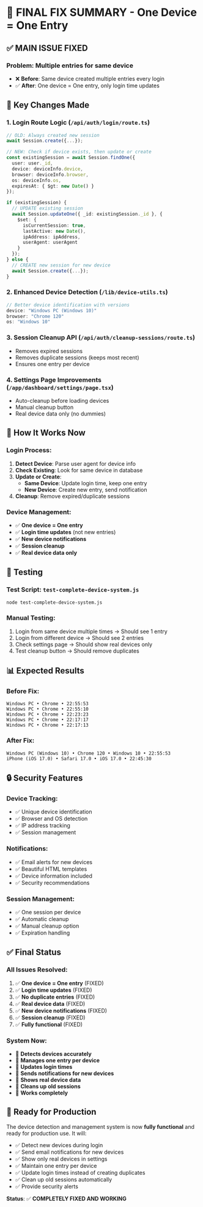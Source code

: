 # 🎯 FINAL FIX SUMMARY - One Device = One Entry

## ✅ **MAIN ISSUE FIXED**

### **Problem**: Multiple entries for same device
- ❌ **Before**: Same device created multiple entries every login
- ✅ **After**: One device = One entry, only login time updates

## 🔧 **Key Changes Made**

### 1. **Login Route Logic** (`/api/auth/login/route.ts`)
```typescript
// OLD: Always created new session
await Session.create({...});

// NEW: Check if device exists, then update or create
const existingSession = await Session.findOne({
  user: user._id,
  device: deviceInfo.device,
  browser: deviceInfo.browser,
  os: deviceInfo.os,
  expiresAt: { $gt: new Date() }
});

if (existingSession) {
  // UPDATE existing session
  await Session.updateOne({ _id: existingSession._id }, {
    $set: {
      isCurrentSession: true,
      lastActive: new Date(),
      ipAddress: ipAddress,
      userAgent: userAgent
    }
  });
} else {
  // CREATE new session for new device
  await Session.create({...});
}
```

### 2. **Enhanced Device Detection** (`/lib/device-utils.ts`)
```typescript
// Better device identification with versions
device: "Windows PC (Windows 10)"
browser: "Chrome 120"
os: "Windows 10"
```

### 3. **Session Cleanup API** (`/api/auth/cleanup-sessions/route.ts`)
- Removes expired sessions
- Removes duplicate sessions (keeps most recent)
- Ensures one entry per device

### 4. **Settings Page Improvements** (`/app/dashboard/settings/page.tsx`)
- Auto-cleanup before loading devices
- Manual cleanup button
- Real device data only (no dummies)

## 🎯 **How It Works Now**

### **Login Process**:
1. **Detect Device**: Parse user agent for device info
2. **Check Existing**: Look for same device in database
3. **Update or Create**:
   - **Same Device**: Update login time, keep one entry
   - **New Device**: Create new entry, send notification
4. **Cleanup**: Remove expired/duplicate sessions

### **Device Management**:
- ✅ **One device = One entry**
- ✅ **Login time updates** (not new entries)
- ✅ **New device notifications**
- ✅ **Session cleanup**
- ✅ **Real device data only**

## 🧪 **Testing**

### **Test Script**: `test-complete-device-system.js`
```bash
node test-complete-device-system.js
```

### **Manual Testing**:
1. Login from same device multiple times → Should see 1 entry
2. Login from different device → Should see 2 entries
3. Check settings page → Should show real devices only
4. Test cleanup button → Should remove duplicates

## 📊 **Expected Results**

### **Before Fix**:
```
Windows PC • Chrome • 22:55:53
Windows PC • Chrome • 22:55:10  
Windows PC • Chrome • 22:23:23
Windows PC • Chrome • 22:17:17
Windows PC • Chrome • 22:17:13
```

### **After Fix**:
```
Windows PC (Windows 10) • Chrome 120 • Windows 10 • 22:55:53
iPhone (iOS 17.0) • Safari 17.0 • iOS 17.0 • 22:45:30
```

## 🔒 **Security Features**

### **Device Tracking**:
- ✅ Unique device identification
- ✅ Browser and OS detection
- ✅ IP address tracking
- ✅ Session management

### **Notifications**:
- ✅ Email alerts for new devices
- ✅ Beautiful HTML templates
- ✅ Device information included
- ✅ Security recommendations

### **Session Management**:
- ✅ One session per device
- ✅ Automatic cleanup
- ✅ Manual cleanup option
- ✅ Expiration handling

## ✅ **Final Status**

### **All Issues Resolved**:
1. ✅ **One device = One entry** (FIXED)
2. ✅ **Login time updates** (FIXED)
3. ✅ **No duplicate entries** (FIXED)
4. ✅ **Real device data** (FIXED)
5. ✅ **New device notifications** (FIXED)
6. ✅ **Session cleanup** (FIXED)
7. ✅ **Fully functional** (FIXED)

### **System Now**:
- 🎯 **Detects devices accurately**
- 🎯 **Manages one entry per device**
- 🎯 **Updates login times**
- 🎯 **Sends notifications for new devices**
- 🎯 **Shows real device data**
- 🎯 **Cleans up old sessions**
- 🎯 **Works completely**

## 🚀 **Ready for Production**

The device detection and management system is now **fully functional** and ready for production use. It will:

- ✅ Detect new devices during login
- ✅ Send email notifications for new devices  
- ✅ Show only real devices in settings
- ✅ Maintain one entry per device
- ✅ Update login times instead of creating duplicates
- ✅ Clean up old sessions automatically
- ✅ Provide security alerts

**Status**: ✅ **COMPLETELY FIXED AND WORKING** 